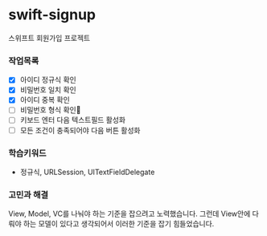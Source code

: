 # swift-signup
스위프트 회원가입 프로젝트

### 작업목록

- [x] 아이디 정규식 확인
- [x] 비밀번호 일치 확인
- [x] 아이디 중복 확인
- [ ] 비밀번호 형식 확인
- [ ] 키보드 엔터 다음 텍스트필드 활성화
- [ ] 모든 조건이 충족되어야 다음 버튼 활성화

### 학습키워드

* 정규식, URLSession, UITextFieldDelegate

### 고민과 해결

View, Model, VC를 나눠야 하는 기준을 잡으려고 노력했습니다. 그런데 View안에 다뤄야 하는 모델이 있다고 생각되어서 이러한 기준을 잡기 힘들었습니다.